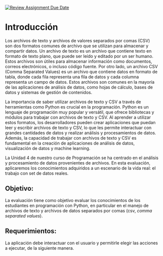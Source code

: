 [![Review Assignment Due Date](https://classroom.github.com/assets/deadline-readme-button-22041afd0340ce965d47ae6ef1cefeee28c7c493a6346c4f15d667ab976d596c.svg)](https://classroom.github.com/a/WQjBwS08)
# Introducción

Los archivos de texto y archivos de valores separados por comas (CSV) son dos formatos comunes de archivo que se utilizan para almacenar y compartir datos. Un archivo de texto es un archivo que contiene texto en formato de texto plano, que puede ser leído y editado por un ser humano. Estos archivos son útiles para almacenar información como documentos, correos electrónicos, o incluso código fuente. Por otro lado, un archivo CSV (Comma Separated Values) es un archivo que contiene datos en formato de tabla, donde cada fila representa una fila de datos y cada columna representa un campo de datos. Estos archivos son comunes en la mayoría de las aplicaciones de análisis de datos, como hojas de cálculo, bases de datos y sistemas de gestión de contenidos.

La importancia de saber utilizar archivos de texto y CSV a través de herramientas como Python es crucial en la programación. Python es un lenguaje de programación muy popular y versátil, que ofrece bibliotecas y módulos para trabajar con archivos de texto y CSV. Al aprender a utilizar estos formatos, los desarrolladores pueden crear aplicaciones que puedan leer y escribir archivos de texto y CSV, lo que les permite interactuar con grandes cantidades de datos y realizar análisis y procesamientos de datos. Además, la capacidad de trabajar con archivos de texto y CSV es fundamental en la creación de aplicaciones de análisis de datos, visualización de datos y machine learning. 

La Unidad 4 de nuestro curso de Programación se ha centrado en el análisis y procesamiento de datos provenientes de archivos. En esta evaluación, aplicaremos los conocimientos adquiridos a un escenario de la vida real: el trabajo con set de datos reales. 

## **Objetivo:**

La evaluación tiene como objetivo evaluar los conocimientos de los estudiantes en programación con Python, en particular en el manejo de archivos de texto y archivos de datos separados por comas (csv, *comma separated values*).

## **Requerimientos:**

La aplicación debe interactuar con el usuario y permitirle elegir las acciones a ejecutar, de la siguiente manera.
